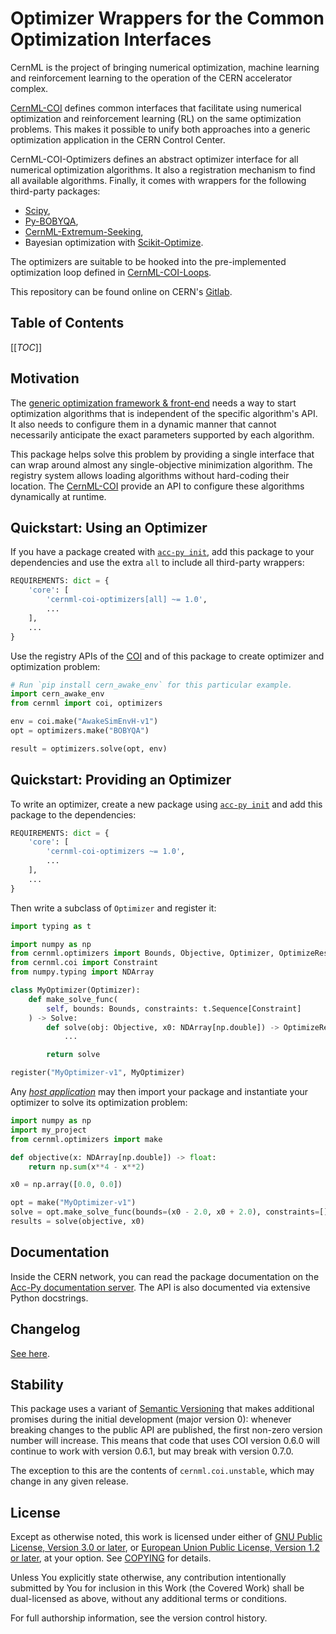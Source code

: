 <!--
SPDX-FileCopyrightText: 2023 GSI Helmholtzzentrum für Schwerionenforschung
SPDX-FileNotice: All rights not expressly granted are reserved.

SPDX-License-Identifier: GPL-3.0-or-later OR EUPL-1.2+
-->

Optimizer Wrappers for the Common Optimization Interfaces
=========================================================

CernML is the project of bringing numerical optimization, machine learning and
reinforcement learning to the operation of the CERN accelerator complex.

[CernML-COI][] defines common interfaces that facilitate using numerical
optimization and reinforcement learning (RL) on the same optimization problems.
This makes it possible to unify both approaches into a generic optimization
application in the CERN Control Center.

CernML-COI-Optimizers defines an abstract optimizer interface for all numerical
optimization algorithms. It also a registration mechanism to find all
available algorithms. Finally, it comes with wrappers for the following
third-party packages:

- [Scipy][],
- [Py-BOBYQA][],
- [CernML-Extremum-Seeking][],
- Bayesian optimization with [Scikit-Optimize][].

The optimizers are suitable to be hooked into the pre-implemented optimization
loop defined in [CernML-COI-Loops][].

This repository can be found online on CERN's [Gitlab][].

[Gitlab]: https://gitlab.cern.ch/geoff/cernml-coi-optimizers/
[CernML-COI]: https://gitlab.cern.ch/geoff/cernml-coi/
[CernML-COI-Loops]: https://gitlab.cern.ch/geoff/cernml-coi-loops/
[CernML-Extremum-Seeking]: https://gitlab.cern.ch/geoff/optimizers/cernml-extremum-seeking
[Scipy]: https://docs.scipy.org/doc/scipy/reference/generated/scipy.optimize.minimize.html
[Py-BOBYQA]: https://numericalalgorithmsgroup.github.io/pybobyqa/
[Scikit-Optimize]: https://scikit-optimize.github.io/stable/modules/generated/skopt.gp_minimize.html

Table of Contents
-----------------

[[_TOC_]]

Motivation
----------

The [generic optimization framework & front-end][GeOFF] needs a way to start
optimization algorithms that is independent of the specific algorithm's API. It
also needs to configure them in a dynamic manner that cannot necessarily
anticipate the exact parameters supported by each algorithm.

This package helps solve this problem by providing a single interface that can
wrap around almost any single-objective minimization algorithm. The registry
system allows loading algorithms without hard-coding their location. The
[CernML-COI][] provide an API to configure these algorithms dynamically at
runtime.

Quickstart: Using an Optimizer
------------------------------

If you have a package created with [`acc-py init`][], add this package to your
dependencies and use the extra `all` to include all third-party wrappers:

```python
REQUIREMENTS: dict = {
    'core': [
        'cernml-coi-optimizers[all] ~= 1.0',
        ...
    ],
    ...
}
```

Use the registry APIs of the [COI][CernML-COI] and of this package to create
optimizer and optimization problem:

```python
# Run `pip install cern_awake_env` for this particular example.
import cern_awake_env
from cernml import coi, optimizers

env = coi.make("AwakeSimEnvH-v1")
opt = optimizers.make("BOBYQA")

result = optimizers.solve(opt, env)
```

Quickstart: Providing an Optimizer
----------------------------------

To write an optimizer, create a new package using [`acc-py init`][] and add
this package to the dependencies:

```python
REQUIREMENTS: dict = {
    'core': [
        'cernml-coi-optimizers ~= 1.0',
        ...
    ],
    ...
}
```

[`acc-py init`]: https://wikis.cern.ch/display/ACCPY/Getting+started+with+Acc-Py#GettingstartedwithAccPy-StartinganewPythonproject

Then write a subclass of `Optimizer` and register it:

```python
import typing as t

import numpy as np
from cernml.optimizers import Bounds, Objective, Optimizer, OptimizeResult, Solve
from cernml.coi import Constraint
from numpy.typing import NDArray

class MyOptimizer(Optimizer):
    def make_solve_func(
        self, bounds: Bounds, constraints: t.Sequence[Constraint]
    ) -> Solve:
        def solve(obj: Objective, x0: NDArray[np.double]) -> OptimizeResult:
            ...

        return solve

register("MyOptimizer-v1", MyOptimizer)
```

Any [*host application*][GeOFF] may then import your package and instantiate
your optimizer to solve its optimization problem:

```python
import numpy as np
import my_project
from cernml.optimizers import make

def objective(x: NDArray[np.double]) -> float:
    return np.sum(x**4 - x**2)

x0 = np.array([0.0, 0.0])

opt = make("MyOptimizer-v1")
solve = opt.make_solve_func(bounds=(x0 - 2.0, x0 + 2.0), constraints=[])
results = solve(objective, x0)
```

[GeOFF]: https://gitlab.cern.ch/geoff/geoff-app

Documentation
-------------

Inside the CERN network, you can read the package documentation on the [Acc-Py
documentation server][acc-py-docs]. The API is also documented via extensive
Python docstrings.

[acc-py-docs]: https://acc-py.web.cern.ch/gitlab/geoff/cernml-coi-optimizers/

Changelog
---------

[See here](https://acc-py.web.cern.ch/gitlab/geoff/cernml-coi-optimizers/docs/stable/changelog.html).

Stability
---------

This package uses a variant of [Semantic Versioning](https://semver.org/) that
makes additional promises during the initial development (major version 0):
whenever breaking changes to the public API are published, the first non-zero
version number will increase. This means that code that uses COI version 0.6.0
will continue to work with version 0.6.1, but may break with version 0.7.0.

The exception to this are the contents of `cernml.coi.unstable`, which may
change in any given release.

License
-------

Except as otherwise noted, this work is licensed under either of [GNU Public
License, Version 3.0 or later](LICENSES/GPL-3.0-or-later.txt), or [European
Union Public License, Version 1.2 or later](LICENSES/EUPL-1.2.txt), at your
option. See [COPYING](COPYING) for details.

Unless You explicitly state otherwise, any contribution intentionally submitted
by You for inclusion in this Work (the Covered Work) shall be dual-licensed as
above, without any additional terms or conditions.

For full authorship information, see the version control history.

